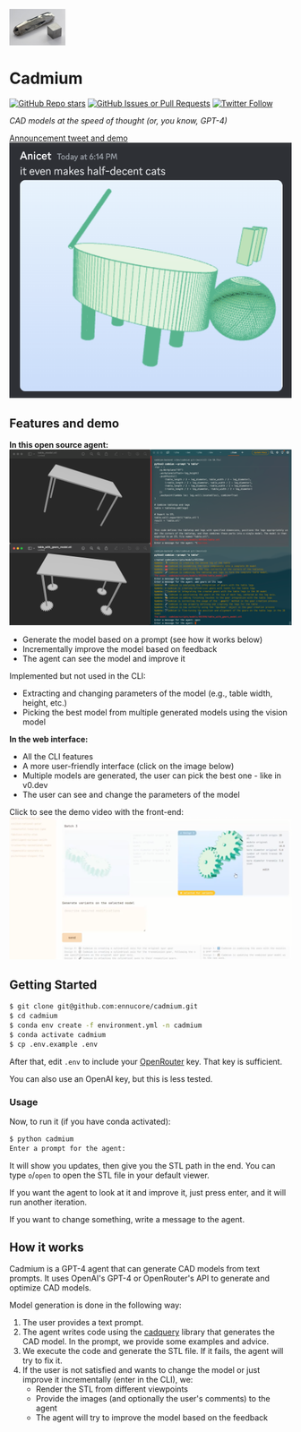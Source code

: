 <img src="images/cadmium.jpeg" width="100"></img>
# Cadmium

[![GitHub Repo stars](https://img.shields.io/github/stars/ennucore/cadmium?style=social)](https://github.com/ennucore/cadmium)
[![GitHub Issues or Pull Requests](https://img.shields.io/github/issues/ennucore/cadmium)](https://github.com/ennucore/cadmium/issues)
[![Twitter Follow](https://img.shields.io/twitter/follow/ennucore?style=social)](https://twitter.com/ennucore)

_CAD models at the speed of thought (or, you know, GPT-4)_

[Announcement tweet and demo](https://twitter.com/ennucore/status/1783946912351027579)
[![](./images/cat.png)](https://twitter.com/ennucore/status/1783946912351027579)

## Features and demo

**In this open source agent:**
[![](./images/cli_demo.png)](https://twitter.com/ennucore/status/1783946912351027579)
- Generate the model based on a prompt (see how it works below)
- Incrementally improve the model based on feedback
- The agent can see the model and improve it

Implemented but not used in the CLI:
- Extracting and changing parameters of the model (e.g., table width, height, etc.)
- Picking the best model from multiple generated models using the vision model

**In the web interface:**

- All the CLI features
- A more user-friendly interface (click on the image below)
- Multiple models are generated, the user can pick the best one - like in v0.dev
- The user can see and change the parameters of the model

Click to see the demo video with the front-end:
[![](./images/demo.png)](https://twitter.com/ennucore/status/1783946912351027579)


## Getting Started
```bash
$ git clone git@github.com:ennucore/cadmium.git
$ cd cadmium
$ conda env create -f environment.yml -n cadmium
$ conda activate cadmium
$ cp .env.example .env
```

After that, edit `.env` to include your [OpenRouter](https://openrouter.ai/) key. That key is sufficient.

You can also use an OpenAI key, but this is less tested.

### Usage
Now, to run it (if you have conda activated):
```bash
$ python cadmium
Enter a prompt for the agent: 
```

It will show you updates, then give you the STL path in the end. You can type `o`/`open` to open the STL file in your default viewer.

If you want the agent to look at it and improve it, just press enter, and it will run another iteration.

If you want to change something, write a message to the agent.

## How it works

Cadmium is a GPT-4 agent that can generate CAD models from text prompts. It uses OpenAI's GPT-4 or OpenRouter's API to generate and optimize CAD models.

Model generation is done in the following way:

1. The user provides a text prompt.
2. The agent writes code using the [cadquery](https://cadquery.readthedocs.io/) library that generates the CAD model. In the prompt, we provide some examples and advice.
3. We execute the code and generate the STL file. If it fails, the agent will try to fix it.
4. If the user is not satisfied and wants to change the model or just improve it incrementally (enter in the CLI), we:
   - Render the STL from different viewpoints
   - Provide the images (and optionally the user's comments) to the agent
   - The agent will try to improve the model based on the feedback
